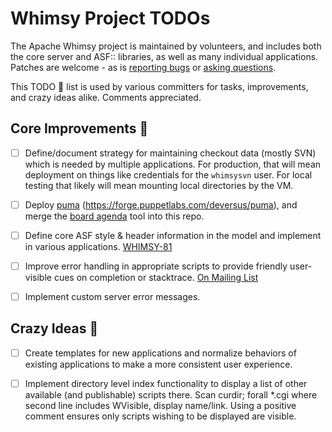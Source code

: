 # Whimsy Project TODOs

The Apache Whimsy project is maintained by volunteers, and includes both 
the core server and ASF:: libraries, as well as many individual applications.
Patches are welcome - as is [reporting bugs](issues.apache.org/jira/browse/WHIMSY) or [asking questions](https://lists.apache.org/list.html?dev@whimsical.apache.org).

This TODO :pencil: list is used by various committers for tasks, improvements,
and crazy ideas alike.  Comments appreciated.

## Core Improvements :round_pushpin:

- [ ]  Define/document strategy for maintaining checkout data (mostly SVN) which is
   needed by multiple applications.  For production, that will mean deployment
   on things like credentials for the `whimsysvn` user.  For local testing
   that likely will mean mounting local directories by the VM.

- [ ] Deploy [puma](http://puma.io/) (https://forge.puppetlabs.com/deversus/puma), and merge the
      [board agenda](https://github.com/rubys/whimsy-agenda) tool into this repo.

- [ ] Define core ASF style & header information in the model and 
      implement in various applications.  [WHIMSY-81](https://issues.apache.org/jira/browse/WHIMSY-81)

- [ ] Improve error handling in appropriate scripts to provide friendly
      user-visible cues on completion or stacktrace.  [On Mailing List](https://lists.apache.org/thread.html/a6743ba8e0132f865e2f43ea5eded30ad2bc81aeb2445973b8f89087@%3Cdev.whimsical.apache.org%3E)

- [ ] Implement custom server error messages.

## Crazy Ideas :tada:

- [ ] Create templates for new applications and normalize behaviors of 
      existing applications to make a more consistent user experience.
      
- [ ] Implement directory level index functionality to display a list 
      of other available (and publishable) scripts there. 
      Scan curdir; forall *.cgi where second line includes WVisible, display name/link.
      Using a positive comment ensures only scripts wishing to be displayed are visible.




